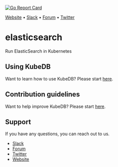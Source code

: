 [![Go Report Card](https://goreportcard.com/badge/github.com/k8sdb/elasticsearch)](https://goreportcard.com/report/github.com/k8sdb/elasticsearch)

[Website](https://appscode.com) • [Slack](https://slack.appscode.com) • [Forum](https://discuss.appscode.com) • [Twitter](https://twitter.com/AppsCodeHQ)

# elasticsearch
Run ElasticSearch in Kubernetes

## Using KubeDB
Want to learn how to use KubeDB? Please start [here](https://github.com/k8sdb/cli/blob/master/docs/tutorial.md).

## Contribution guidelines
Want to help improve KubeDB? Please start [here](https://github.com/k8sdb/cli/blob/master/CONTRIBUTING.md).

## Support
If you have any questions, you can reach out to us.
* [Slack](https://slack.appscode.com)
* [Forum](https://discuss.appscode.com)
* [Twitter](https://twitter.com/AppsCodeHQ)
* [Website](https://appscode.com)
